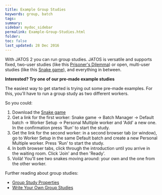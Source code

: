 ```yaml
---
title: Example Group Studies
keywords: group, batch
tags:
summary:
sidebar: mydoc_sidebar
permalink: Example-Group-Studies.html
folder:
toc: false
last_updated: 28 Dec 2016
---
```


With JATOS 2 you can run group studies. JATOS is versatile and supports fixed, two-user studies (like this [Prisoner's Dilemma](http://www.jatos.org/Example-Studies.html#prisoners-dilemma)) or open, multi-user studies (like this [Snake game](http://www.jatos.org/Example-Studies.html#snake)), and everything in between.

**Interested? Try one of our pre-made example studies**

The easiest way to get started is trying out some pre-made examples. For this, you'll have to run a group study as two different workers. 

So you could:

1. Download the [Snake game](http://www.jatos.org/Example-Studies.html#snake)
1. Get a link for the first worker: Snake game -> Batch Manager -> Default batch -> Worker Setup -> Personal Multiple worker and 'Add' a new one. In the confirmation press 'Run' to start the study.
1. Get the link for the second worker: in a second browser tab (or window), go to Worker Setup in the same Default batch and create a new Personal Multiple worker. Press 'Run' to start the study.
1. In both browser tabs, click through the introduction until you arrive in the waiting room. Click 'Join' and then 'Ready'.
1. Voilà! You'll see two snakes moving around: your own and the one from the other worker. 

Further reading about group studies:

* [Group Study Properties](Group-Study-Properties.html)
* [Write Your Own Group Studies](Write-Your-Own-Group-Studies.html)
